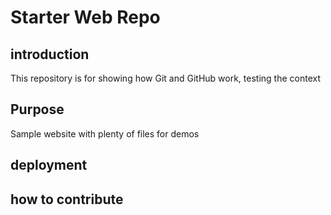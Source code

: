 # Starter Web Repo

## introduction
This repository is for showing how Git and GitHub work, testing the context

## Purpose

Sample website with plenty of files for demos

## deployment

## how to contribute